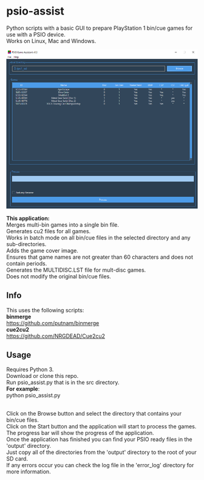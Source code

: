 # psio-assist
Python scripts with a basic GUI to prepare PlayStation 1 bin/cue games for use with a PSIO device.<br>
Works on Linux, Mac and Windows.<br>

![alt text](https://github.com/logi-26/psio-assist/blob/main/image.png?raw=true)

**This application:**<br/>
Merges multi-bin games into a single bin file.<br/>
Generates cu2 files for all games.<br/>
Works in batch mode on all bin/cue files in the selected directory and any sub-directories.<br/>
Adds the game cover image.<br/>
Ensures that game names are not greater than 60 characters and does not contain periods.<br/>
Generates the MULTIDISC.LST file for mult-disc games.<br/>
Does not modify the original bin/cue files.<br/>

## Info
This uses the following scripts:<br/>
**binmerge**<br/>
https://github.com/putnam/binmerge <br/>
**cue2cu2**<br/>
https://github.com/NRGDEAD/Cue2cu2

## Usage
Requires Python 3.<br/>
Download or clone this repo.<br/>
Run psio_assist.py that is in the src directory.<br/>
**For example**:<br/>
python psio_assist.py<br/><br/>

Click on the Browse button and select the directory that contains your bin/cue files.<br>
Click on the Start button and the application will start to process the games.<br>
The progress bar will show the progress of the application.<br>
Once the application has finished you can find your PSIO ready files in the 'output' directory.<br>
Just copy all of the directories from the 'output' directory to the root of your SD card.<br>
If any errors occur you can check the log file in the 'error_log' directory for more information.<br>
